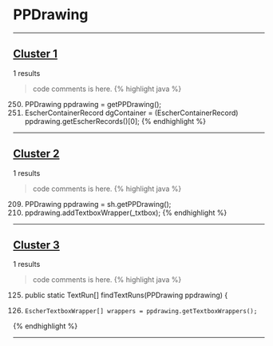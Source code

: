 # PPDrawing

***

## [Cluster 1](./1)
1 results
> code comments is here.
{% highlight java %}
250. PPDrawing ppdrawing = getPPDrawing();
252. EscherContainerRecord dgContainer = (EscherContainerRecord) ppdrawing.getEscherRecords()[0];
{% endhighlight %}

***

## [Cluster 2](./2)
1 results
> code comments is here.
{% highlight java %}
209. PPDrawing ppdrawing = sh.getPPDrawing();
210. ppdrawing.addTextboxWrapper(_txtbox);
{% endhighlight %}

***

## [Cluster 3](./3)
1 results
> code comments is here.
{% highlight java %}
125. public static TextRun[] findTextRuns(PPDrawing ppdrawing) {
127.     EscherTextboxWrapper[] wrappers = ppdrawing.getTextboxWrappers();
{% endhighlight %}

***

